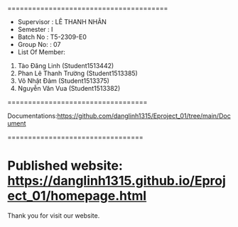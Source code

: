 =======================================
+ Supervisor : LÊ THANH NHÂN
+ Semester : I
+ Batch No : T5-2309-E0
+ Group No: : 07
+ List Of Member:
1. Tào Đăng Linh (Student1513442)
2. Phan Lê Thanh Trường (Student1513385)
3. Võ Nhật Đảm (Student1513375)
4. Nguyễn Văn Vua (Student1513382)
   
==================================

Documentations:https://github.com/danglinh1315/Eproject_01/tree/main/Document

=================================

Published website: https://danglinh1315.github.io/Eproject_01/homepage.html
================================

Thank you for visit our website.
